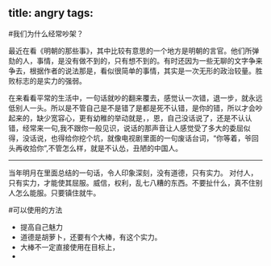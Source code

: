 title: angry
tags:
---

#我们为什么经常吵架？


最近在看《明朝的那些事》，其中比较有意思的一个地方是明朝的言官。他们所弹劾的人，事情，是没有做不到的，只有想不到的。有时还因为一些无聊的文字争来争去，根据作者的说法那是，看似很简单的事情，其实是一次无形的政治较量。胜败标志的是实力的强弱。<!--看似一次平常的弹劾，后面跟着的是一场跟在后面的暴风雨。-->


在来看看平常的生活中，一句话就吵的翻来覆去，感觉认一次错，退一步，就永远低别人一头。所以是不管自己是不是错了是都是死不认错，是你的错，所以才会吵起来的，缺少宽容心，更有幼稚的举动就是，，恩，自己没话说了，还是不认认错，经常来一句,我不跟你一般见识，说话的那声音让人感觉受了多大的委屈似得，没话说，也得给你挖个坑，就像电视剧里面的一句废话台词，“你等着，爷回头再收拾你”,不管怎么样，就是不认怂，丑陋的中国人。

<hr/>

当年明月在里面总结的一句话，令人印象深刻，没有道德，只有实力。
对付人，只有实力，才能使其屈服。威信，权利，乱七八糟的东西。不要扯什么，真不住别人怎么能服。只要镇住就牛。

#可以使用的方法
- 提高自己魅力
- 道德是胡萝卜，还要有个大棒，有这个实力。
- 大棒不一定直接使用在目标上，
- 

	
